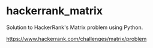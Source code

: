 # hackerrank_matrix
Solution to HackerRank's Matrix problem using Python.

https://www.hackerrank.com/challenges/matrix/problem
